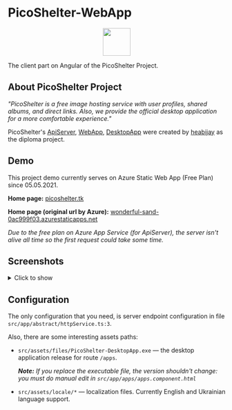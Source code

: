 # PicoShelter-WebApp

<p align="center">
    <img src="https://www.picoshelter.tk/assets/icons/picoShelter/Black%20Icon%20%2B%20Text.svg" height="64px">
</p>

The client part on Angular of the PicoShelter Project.

## About PicoShelter Project

_"PicoShelter is a free image hosting service with user profiles, shared albums, and direct links. Also, we provide the official desktop application for a more comfortable experience."_

PicoShelter's [ApiServer](https://github.com/heabijay/PicoShelter-ApiServer), [WebApp](https://github.com/heabijay/PicoShelter-WebApp), [DesktopApp](https://github.com/heabijay/DesktopApp) were created by [heabijay](https://github.com/heabijay) as the diploma project.

## Demo

This project demo currently serves on Azure Static Web App (Free Plan) since 05.05.2021.

**Home page:** [picoshelter.tk](https://www.picoshelter.tk)

**Home page (original url by Azure):** [wonderful-sand-0ac999f03.azurestaticapps.net](https://wonderful-sand-0ac999f03.azurestaticapps.net)

_Due to the free plan on Azure App Service (for ApiServer), the server isn't alive all time so the first request could take some time._


## Screenshots
<details>
    <summary>Click to show</summary>

### Home page
![](https://i.imgur.com/tVGGXQO.png)

### User's own profile
![](https://i.imgur.com/tO44clh.png)

### User's profile
![](https://i.imgur.com/IZ3P7Wi.png)

### Upload page
![](https://i.imgur.com/fU1o3cm.png)

### Image page
![](https://i.imgur.com/fkEGcsa.png)

### Album page
![](https://i.imgur.com/cjSAkBK.png)

### Apps page
![](https://i.imgur.com/gn5COrk.png)
</details>

## Configuration

The only configuration that you need, is server endpoint configuration in file `src/app/abstract/httpService.ts:3`.

Also, there are some interesting assets paths:

- `src/assets/files/PicoShelter-DesktopApp.exe` — the desktop application release for route `/apps`. 

    _**Note:** If you replace the executable file, the version shouldn't change: you must do manual edit in `src/app/apps/apps.component.html`_

- `src/assets/locale/*` — localization files. Currently English and Ukrainian language support.